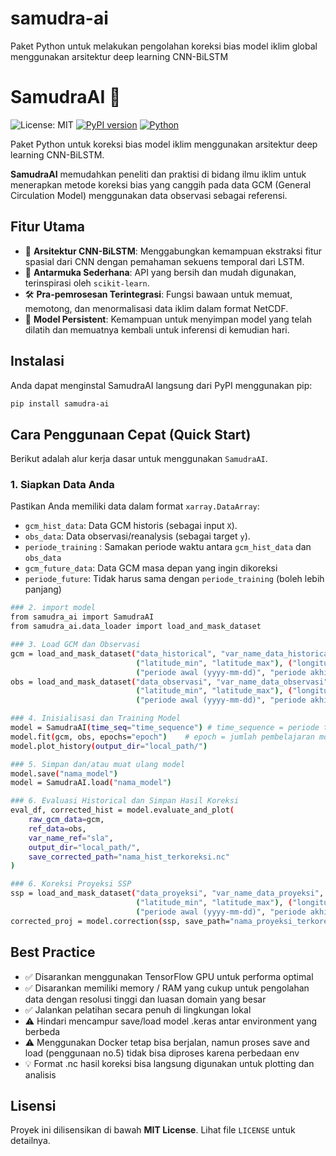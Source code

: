 # samudra-ai
Paket Python untuk melakukan pengolahan koreksi bias model iklim global menggunakan arsitektur deep learning CNN-BiLSTM

# SamudraAI 🌊

![License: MIT](https://img.shields.io/badge/License-MIT-yellow.svg)
[![PyPI version](https://badge.fury.io/py/samudra-ai.svg)](https://pypi.org/project/samudra-ai/)
[![Python](https://img.shields.io/pypi/pyversions/samudra-ai.svg)](https://pypi.org/project/samudra-ai/)

Paket Python untuk koreksi bias model iklim menggunakan arsitektur deep learning CNN-BiLSTM. 

**SamudraAI** memudahkan peneliti dan praktisi di bidang ilmu iklim untuk menerapkan metode koreksi bias yang canggih pada data GCM (General Circulation Model) menggunakan data observasi sebagai referensi.

## Fitur Utama

* 🧠 **Arsitektur CNN-BiLSTM**: Menggabungkan kemampuan ekstraksi fitur spasial dari CNN dengan pemahaman sekuens temporal dari LSTM.
* 📂 **Antarmuka Sederhana**: API yang bersih dan mudah digunakan, terinspirasi oleh `scikit-learn`.
* 🛠️ **Pra-pemrosesan Terintegrasi**: Fungsi bawaan untuk memuat, memotong, dan menormalisasi data iklim dalam format NetCDF.
* 💾 **Model Persistent**: Kemampuan untuk menyimpan model yang telah dilatih dan memuatnya kembali untuk inferensi di kemudian hari.

## Instalasi

Anda dapat menginstal SamudraAI langsung dari PyPI menggunakan pip:

```bash
pip install samudra-ai
```

## Cara Penggunaan Cepat (Quick Start)

Berikut adalah alur kerja dasar untuk menggunakan `SamudraAI`.

### 1. Siapkan Data Anda
Pastikan Anda memiliki data dalam format `xarray.DataArray`:
* `gcm_hist_data`: Data GCM historis (sebagai input `X`).
* `obs_data`: Data observasi/reanalysis (sebagai target `y`).
* `periode_training` : Samakan periode waktu antara `gcm_hist_data` dan `obs_data`
* `gcm_future_data`: Data GCM masa depan yang ingin dikoreksi
* `periode_future`: Tidak harus sama dengan `periode_training` (boleh lebih panjang)

```bash
### 2. import model
from samudra_ai import SamudraAI
from samudra_ai.data_loader import load_and_mask_dataset

### 3. Load GCM dan Observasi
gcm = load_and_mask_dataset("data_historical", "var_name_data_historical",
                            ("latitude_min", "latitude_max"), ("longitude_min", "longitude_max"),
                            ("periode awal (yyyy-mm-dd)", "periode akhir (yyyy-mm-dd)"))
obs = load_and_mask_dataset("data_observasi", "var_name_data_observasi",
                            ("latitude_min", "latitude_max"), ("longitude_min", "longitude_max"),
                            ("periode awal (yyyy-mm-dd)", "periode akhir (yyyy-mm-dd)"))

### 4. Inisialisasi dan Training Model
model = SamudraAI(time_seq="time_sequence") # time_sequence = periode temporal pembelajaran (bulanan)
model.fit(gcm, obs, epochs="epoch")    # epoch = jumlah pembelajaran model
model.plot_history(output_dir="local_path/")

### 5. Simpan dan/atau muat ulang model
model.save("nama_model")
model = SamudraAI.load("nama_model")

### 6. Evaluasi Historical dan Simpan Hasil Koreksi
eval_df, corrected_hist = model.evaluate_and_plot(
    raw_gcm_data=gcm,
    ref_data=obs,
    var_name_ref="sla",
    output_dir="local_path/",
    save_corrected_path="nama_hist_terkoreksi.nc"
)

### 6. Koreksi Proyeksi SSP
ssp = load_and_mask_dataset("data_proyeksi", "var_name_data_proyeksi",
                            ("latitude_min", "latitude_max"), ("longitude_min", "longitude_max"),
                            ("periode awal (yyyy-mm-dd)", "periode akhir (yyyy-mm-dd)"))
corrected_proj = model.correction(ssp, save_path="nama_proyeksi_terkoreksi.nc")
```

## Best Practice

* ✅ Disarankan menggunakan TensorFlow GPU untuk performa optimal
* ✅ Disarankan memiliki memory / RAM yang cukup untuk pengolahan data dengan resolusi tinggi dan luasan domain yang besar
* ✅ Jalankan pelatihan secara penuh di lingkungan lokal
* ⚠️ Hindari mencampur save/load model .keras antar environment yang berbeda
* ⚠️ Menggunakan Docker tetap bisa berjalan, namun proses save and load (penggunaan no.5) tidak bisa diproses karena perbedaan env
* 💡 Format .nc hasil koreksi bisa langsung digunakan untuk plotting dan analisis

## Lisensi

Proyek ini dilisensikan di bawah **MIT License**. Lihat file `LICENSE` untuk detailnya.
